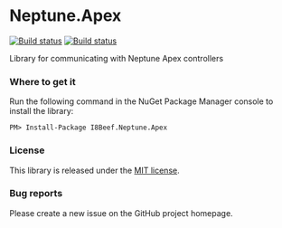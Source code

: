 # Neptune.Apex

[![Build status](https://ci.appveyor.com/api/projects/status/7gijs3109bvvc7ic/branch/release?svg=true)](https://ci.appveyor.com/project/i8beef/neptune-apex/branch/release)
[![Build status](https://ci.appveyor.com/api/projects/status/7gijs3109bvvc7ic/branch/master?svg=true)](https://ci.appveyor.com/project/i8beef/neptune-apex/branch/master)

Library for communicating with Neptune Apex controllers

### Where to get it

Run the following command in the NuGet Package Manager console to install the library:

    PM> Install-Package I8Beef.Neptune.Apex

### License

This library is released under the [MIT license](https://github.com/i8beef/Neptune.Apex/blob/master/LICENSE).

### Bug reports

Please create a new issue on the GitHub project homepage.